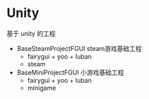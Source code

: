 # Unity

基于 unity 的工程

- BaseSteamProjectFGUI steam游戏基础工程
  - fairygui + yoo + luban
  - steam
- BaseMiniProjectFGUI 小游戏基础工程
  - fairygui + yoo + luban
  - minigame
